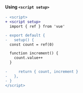 #### Using `<script setup>`

```diff
- <script>
+ <script setup>
  import { ref } from 'vue'
```

```diff
- export default {
-   setup() {
  const count = ref(0)

  function increment() {
    count.value++
  }
  
-     return { count, increment }
-   },
- }
</script>
```


<aside class="notes">
</aside>
